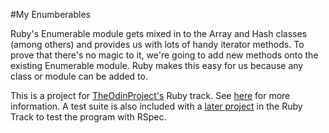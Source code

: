 #My Enumberables

Ruby's Enumerable module gets mixed in to the Array and Hash classes (among others) and provides us with lots of handy iterator methods. To prove that there's no magic to it, we're going to add new methods onto the existing Enumerable module. Ruby makes this easy for us because any class or module can be added to.

This is a project for [TheOdinProject's](http://www.theodinproject.com) Ruby track. See [here](http://www.theodinproject.com/courses/ruby-programming/lessons/advanced-building-blocks?ref=lc-pb) for more information. A test suite is also included with a [later project](http://www.theodinproject.com/courses/ruby-programming/lessons/testing-ruby) in the Ruby Track to test the program with RSpec.